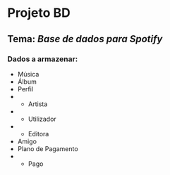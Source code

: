 # Projeto BD

## Tema: _Base de dados para Spotify_

### Dados a armazenar:
- Música
- Álbum
- Perfil
- + Artista
- + Utilizador
- + Editora
- Amigo
- Plano de Pagamento
- + Pago